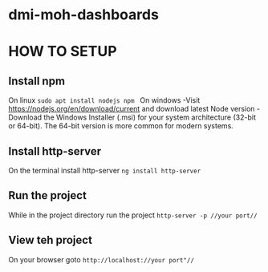 ﻿# dmi-moh-dashboards
 
# HOW TO SETUP

## Install npm

On linux
`sudo apt install nodejs npm `
On windows
-Visit https://nodejs.org/en/download/current and download latest Node version
-Download the Windows Installer (.msi) for your system architecture (32-bit or 64-bit). The 64-bit version is more common for modern systems.

## Install http-server

On the terminal install http-server
`ng install http-server`
  
## Run the project

While in the project directory run the project
`http-server -p //your port//`

## View teh project

On your browser goto
`http://localhost://your port"//`

